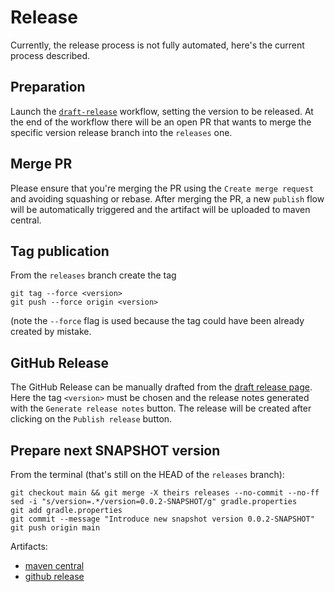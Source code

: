 # Release

Currently, the release process is not fully automated, here's the current process described.

## Preparation

Launch the [`draft-release`](https://github.com/Think-iT-Labs/edc-connector-client-java/actions/workflows/draft-release.yml)
workflow, setting the version to be released.
At the end of the workflow there will be an open PR that wants to merge the specific version release branch into the 
`releases` one.

## Merge PR

Please ensure that you're merging the PR using the `Create merge request` and avoiding squashing or rebase.
After merging the PR, a new `publish` flow will be automatically triggered and the artifact will be uploaded to maven central.

## Tag publication

From the `releases` branch create the tag
```shell
git tag --force <version>
git push --force origin <version>
```
(note the `--force` flag is used because the tag could have been already created by mistake.

## GitHub Release

The GitHub Release can be manually drafted from the [draft release page](https://github.com/Think-iT-Labs/edc-connector-client-java/releases/new).
Here the tag `<version>` must be chosen and the release notes generated with the `Generate release notes` button.
The release will be created after clicking on the `Publish release` button.

## Prepare next SNAPSHOT version

From the terminal (that's still on the HEAD of the `releases` branch):
```shell
git checkout main && git merge -X theirs releases --no-commit --no-ff
sed -i "s/version=.*/version=0.0.2-SNAPSHOT/g" gradle.properties
git add gradle.properties
git commit --message "Introduce new snapshot version 0.0.2-SNAPSHOT"
git push origin main
```

Artifacts:
 - [maven central](https://s01.oss.sonatype.org/#nexus-search;gav~io.think-it~edc-connector-client~0.0.1~~)
 - [github release](https://github.com/Think-iT-Labs/edc-connector-client-java/releases/tag/0.0.1)
